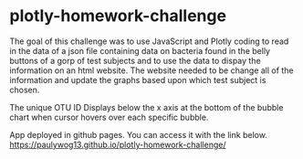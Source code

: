 # plotly-homework-challenge
The goal of this challenge was to use JavaScript and Plotly coding to read in the data of a json file containing data on bacteria found in the belly buttons of a gorp of test subjects and to use the data to dispay the information on an html website. The website needed to be change all of the information and update the graphs based upon which test subject is chosen. 

The unique OTU ID Displays below the x axis at the bottom of the bubble chart when cursor hovers over each specific bubble. 

App deployed in github pages. You can access it with the link below.
https://paulywog13.github.io/plotly-homework-challenge/